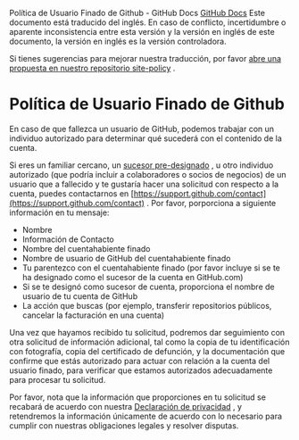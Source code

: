 Política de Usuario Finado de Github - GitHub Docs
[GitHub Docs](/es)
Este documento está traducido del inglés. En caso de conflicto, incertidumbre o aparente inconsistencia entre esta versión y la versión en inglés de este documento, la versión en inglés es la versión controladora.

Si tienes sugerencias para mejorar nuestra traducción, por favor
[abre una propuesta en nuestro repositorio site-policy](https://github.com/github/site-policy/issues)
.

# Política de Usuario Finado de Github

En caso de que fallezca un usuario de GitHub, podemos trabajar con un individuo autorizado para determinar qué sucederá con el contenido de la cuenta.

Si eres un familiar cercano, un
[sucesor pre-designado](/es/github/setting-up-and-managing-your-github-user-account/maintaining-ownership-continuity-of-your-user-accounts-repositories)
, u otro individuo autorizado (que podría incluir a colaboradores o socios de negocios) de un usuario que a fallecido y te gustaría hacer una solicitud con respecto a la cuenta, puedes contactarnos en
[https://support.github.com/contact](https://support.github.com/contact)
. Por favor, porporciona a siguiente información en tu mensaje:

- Nombre
- Información de Contacto
- Nombre del cuentahabiente finado
- Nombre de usuario de GitHub del cuentahabiente finado
- Tu parentezco con el cuentahabiente finado (por favor incluye si se te ha designado como el sucesor de la cuenta en GitHub.com)
- Si se te designó como sucesor de cuenta, proporciona el nombre de usuario de tu cuenta de GitHub
- La acción que buscas (por ejemplo, transferir repositorios públicos, cancelar la facturación en una cuenta)

Una vez que hayamos recibido tu solicitud, podremos dar seguimiento con otra solicitud de información adicional, tal como la copia de tu identificación con fotografía, copia del certificado de defunción, y la documentación que confirme que estás autorizado para actuar con relación a la cuenta del usuario finado, para verificar que estamos autorizados adecuadamente para procesar tu solicitud.

Por favor, nota que la información que proporciones en tu solicitud se recabará de acuerdo con nuestra
[Declaración de privacidad](/es/github/site-policy/github-privacy-statement)
, y retendremos la información únicamente de acuerdo con lo necesario para cumplir con nuestras obligaciones legales y resolver disputas.

